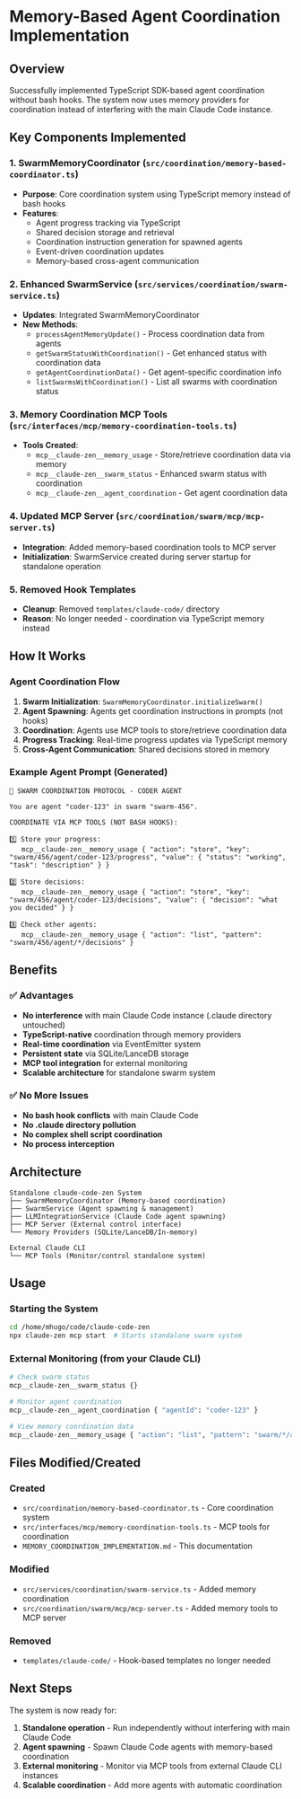 # Memory-Based Agent Coordination Implementation

## Overview
Successfully implemented TypeScript SDK-based agent coordination without bash hooks. The system now uses memory providers for coordination instead of interfering with the main Claude Code instance.

## Key Components Implemented

### 1. SwarmMemoryCoordinator (`src/coordination/memory-based-coordinator.ts`)
- **Purpose**: Core coordination system using TypeScript memory instead of bash hooks
- **Features**:
  - Agent progress tracking via TypeScript
  - Shared decision storage and retrieval
  - Coordination instruction generation for spawned agents
  - Event-driven coordination updates
  - Memory-based cross-agent communication

### 2. Enhanced SwarmService (`src/services/coordination/swarm-service.ts`)
- **Updates**: Integrated SwarmMemoryCoordinator
- **New Methods**:
  - `processAgentMemoryUpdate()` - Process coordination data from agents
  - `getSwarmStatusWithCoordination()` - Get enhanced status with coordination data
  - `getAgentCoordinationData()` - Get agent-specific coordination info
  - `listSwarmsWithCoordination()` - List all swarms with coordination status

### 3. Memory Coordination MCP Tools (`src/interfaces/mcp/memory-coordination-tools.ts`)
- **Tools Created**:
  - `mcp__claude-zen__memory_usage` - Store/retrieve coordination data via memory
  - `mcp__claude-zen__swarm_status` - Enhanced swarm status with coordination
  - `mcp__claude-zen__agent_coordination` - Get agent coordination data

### 4. Updated MCP Server (`src/coordination/swarm/mcp/mcp-server.ts`)
- **Integration**: Added memory-based coordination tools to MCP server
- **Initialization**: SwarmService created during server startup for standalone operation

### 5. Removed Hook Templates
- **Cleanup**: Removed `templates/claude-code/` directory
- **Reason**: No longer needed - coordination via TypeScript memory instead

## How It Works

### Agent Coordination Flow
1. **Swarm Initialization**: `SwarmMemoryCoordinator.initializeSwarm()`
2. **Agent Spawning**: Agents get coordination instructions in prompts (not hooks)
3. **Coordination**: Agents use MCP tools to store/retrieve coordination data
4. **Progress Tracking**: Real-time progress updates via TypeScript memory
5. **Cross-Agent Communication**: Shared decisions stored in memory

### Example Agent Prompt (Generated)
```
🤖 SWARM COORDINATION PROTOCOL - CODER AGENT

You are agent "coder-123" in swarm "swarm-456".

COORDINATE VIA MCP TOOLS (NOT BASH HOOKS):

1️⃣ Store your progress:
   mcp__claude-zen__memory_usage { "action": "store", "key": "swarm/456/agent/coder-123/progress", "value": { "status": "working", "task": "description" } }

2️⃣ Store decisions:
   mcp__claude-zen__memory_usage { "action": "store", "key": "swarm/456/agent/coder-123/decisions", "value": { "decision": "what you decided" } }

3️⃣ Check other agents:
   mcp__claude-zen__memory_usage { "action": "list", "pattern": "swarm/456/agent/*/decisions" }
```

## Benefits

### ✅ Advantages
- **No interference** with main Claude Code instance (.claude directory untouched)
- **TypeScript-native** coordination through memory providers
- **Real-time coordination** via EventEmitter system
- **Persistent state** via SQLite/LanceDB storage
- **MCP tool integration** for external monitoring
- **Scalable architecture** for standalone swarm system

### ✅ No More Issues
- **No bash hook conflicts** with main Claude Code
- **No .claude directory pollution** 
- **No complex shell script coordination**
- **No process interception**

## Architecture

```
Standalone claude-code-zen System
├── SwarmMemoryCoordinator (Memory-based coordination)
├── SwarmService (Agent spawning & management)  
├── LLMIntegrationService (Claude Code agent spawning)
├── MCP Server (External control interface)
└── Memory Providers (SQLite/LanceDB/In-memory)

External Claude CLI
└── MCP Tools (Monitor/control standalone system)
```

## Usage

### Starting the System
```bash
cd /home/mhugo/code/claude-code-zen
npx claude-zen mcp start  # Starts standalone swarm system
```

### External Monitoring (from your Claude CLI)
```bash
# Check swarm status
mcp__claude-zen__swarm_status {}

# Monitor agent coordination  
mcp__claude-zen__agent_coordination { "agentId": "coder-123" }

# View memory coordination data
mcp__claude-zen__memory_usage { "action": "list", "pattern": "swarm/*/agent/*/progress" }
```

## Files Modified/Created

### Created
- `src/coordination/memory-based-coordinator.ts` - Core coordination system
- `src/interfaces/mcp/memory-coordination-tools.ts` - MCP tools for coordination
- `MEMORY_COORDINATION_IMPLEMENTATION.md` - This documentation

### Modified  
- `src/services/coordination/swarm-service.ts` - Added memory coordination
- `src/coordination/swarm/mcp/mcp-server.ts` - Added memory tools to MCP server

### Removed
- `templates/claude-code/` - Hook-based templates no longer needed

## Next Steps

The system is now ready for:
1. **Standalone operation** - Run independently without interfering with main Claude Code
2. **Agent spawning** - Spawn Claude Code agents with memory-based coordination
3. **External monitoring** - Monitor via MCP tools from external Claude CLI instances
4. **Scalable coordination** - Add more agents with automatic coordination